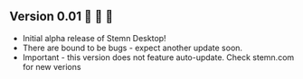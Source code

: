 ## Version 0.01 :tada: :tada: :tada:
* Initial alpha release of Stemn Desktop!
* There are bound to be bugs - expect another update soon.
* Important - this version does not feature auto-update. Check stemn.com for new verions